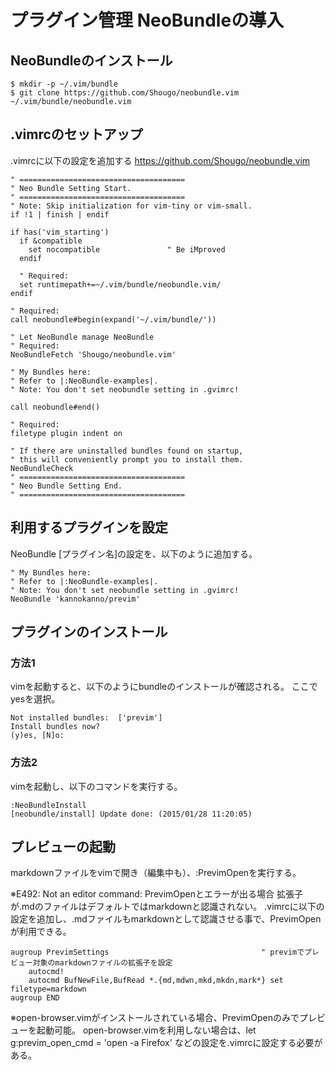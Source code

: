 # プラグイン管理 NeoBundleの導入

## NeoBundleのインストール
```
$ mkdir -p ~/.vim/bundle
$ git clone https://github.com/Shougo/neobundle.vim ~/.vim/bundle/neobundle.vim
```

## .vimrcのセットアップ
.vimrcに以下の設定を追加する
https://github.com/Shougo/neobundle.vim

```
" =====================================
" Neo Bundle Setting Start.
" =====================================
" Note: Skip initialization for vim-tiny or vim-small.
if !1 | finish | endif

if has('vim_starting')
  if &compatible
    set nocompatible               " Be iMproved
  endif

  " Required:
  set runtimepath+=~/.vim/bundle/neobundle.vim/
endif

" Required:
call neobundle#begin(expand('~/.vim/bundle/'))

" Let NeoBundle manage NeoBundle
" Required:
NeoBundleFetch 'Shougo/neobundle.vim'

" My Bundles here:
" Refer to |:NeoBundle-examples|.
" Note: You don't set neobundle setting in .gvimrc!

call neobundle#end()

" Required:
filetype plugin indent on

" If there are uninstalled bundles found on startup,
" this will conveniently prompt you to install them.
NeoBundleCheck
" =====================================
" Neo Bundle Setting End.
" =====================================
```

## 利用するプラグインを設定
NeoBundle [プラグイン名]の設定を、以下のように追加する。

```
" My Bundles here:
" Refer to |:NeoBundle-examples|.
" Note: You don't set neobundle setting in .gvimrc!
NeoBundle 'kannokanno/previm'
```

## プラグインのインストール

### 方法1
vimを起動すると、以下のようにbundleのインストールが確認される。
ここでyesを選択。
```
Not installed bundles:  ['previm']
Install bundles now?
(y)es, [N]o: 
```

### 方法2
vimを起動し、以下のコマンドを実行する。
```
:NeoBundleInstall
[neobundle/install] Update done: (2015/01/28 11:20:05)
```

## プレビューの起動
markdownファイルをvimで開き（編集中も）、:PrevimOpenを実行する。

※E492: Not an editor command: PrevimOpenとエラーが出る場合
拡張子が.mdのファイルはデフォルトではmarkdownと認識されない。
.vimrcに以下の設定を追加し、.mdファイルもmarkdownとして認識させる事で、PrevimOpenが利用できる。
```
augroup PrevimSettings                                  " previmでプレビュー対象のmarkdownファイルの拡張子を設定
    autocmd!
    autocmd BufNewFile,BufRead *.{md,mdwn,mkd,mkdn,mark*} set filetype=markdown
augroup END
```
※open-browser.vimがインストールされている場合、PrevimOpenのみでプレビューを起動可能。
open-browser.vimを利用しない場合は、let g:previm_open_cmd = 'open -a Firefox' などの設定を.vimrcに設定する必要がある。

